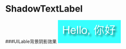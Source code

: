 # ShadowTextLabel
###UILable背景阴影效果
![](https://github.com/lizelu/ShadowTextLabel/blob/master/pic.png)
